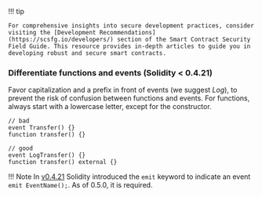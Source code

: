 !!! tip

    For comprehensive insights into secure development practices, consider visiting the [Development Recommendations](https://scsfg.io/developers/) section of the Smart Contract Security Field Guide. This resource provides in-depth articles to guide you in developing robust and secure smart contracts.

### Differentiate functions and events (Solidity \< 0.4.21)

Favor capitalization and a prefix in front of events (we suggest *Log*), to prevent the risk of
confusion between functions and events. For functions, always start with a lowercase letter, except
for the constructor.

```sol
// bad
event Transfer() {}
function transfer() {}

// good
event LogTransfer() {}
function transfer() external {}
```

!!! Note
    In [v0.4.21](https://github.com/ethereum/solidity/blob/develop/Changelog.md#0421-2018-03-07) Solidity
    introduced the `emit` keyword to indicate an event `emit EventName();`. As of 0.5.0, it is
    required.
